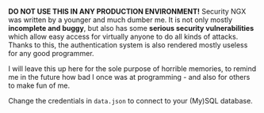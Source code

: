**DO NOT USE THIS IN ANY PRODUCTION ENVIRONMENT!**
Security NGX was written by a younger and much dumber me. It is not only mostly **incomplete and buggy**, but also has some **serious security vulnerabilities** which allow easy
access for virtually anyone to do all kinds of attacks. Thanks to this, the authentication system is also rendered mostly useless for any good programmer.

I will leave this up here for the sole purpose of horrible memories, to remind me in the future how bad I once was at programming - and also for others to make fun of me.

Change the credentials in ``data.json`` to connect to your (My)SQL database.


